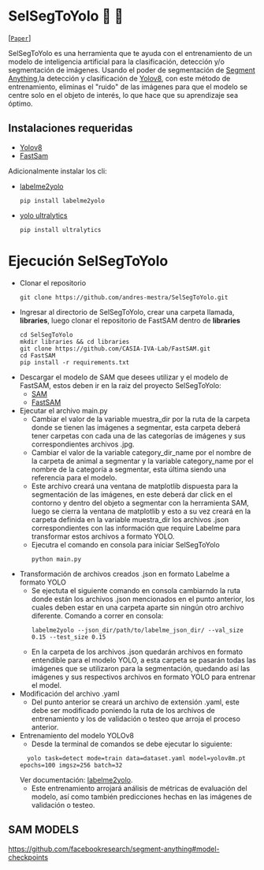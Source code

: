 # SelSegToYolo 🧰 🦾

[[`Paper`](https://github.com/andres-mestra/SelSegToYolo/blob/main/paper/integracion_de_modelos_de_IA_DiveAI.pdf)]

SelSegToYolo es una herramienta que te ayuda con el entrenamiento de un modelo de inteligencia artificial para la clasificación, detección y/o segmentación de imágenes. Usando el poder de segmentación de [Segment Anything](https://segment-anything.com/),la detección y clasificación de [Yolov8](https://yolov8.com/), con este método de entrenamiento, eliminas el "ruido" de las imágenes para que el modelo se centre solo en el objeto de interés, lo que hace que su aprendizaje sea óptimo.

## Instalaciones requeridas

- [Yolov8](https://github.com/ultralytics/ultralytics)
- [FastSam](https://github.com/CASIA-IVA-Lab/FastSAM)

Adicionalmente instalar los cli:

- [labelme2yolo](https://pypi.org/project/labelme2yolo/)
  ```shell
  pip install labelme2yolo
  ```
- [yolo ultralytics](https://github.com/ultralytics/ultralytics)
  ```shell
  pip install ultralytics
  ```

# Ejecución SelSegToYolo

- Clonar el repositorio
  ```shell
  git clone https://github.com/andres-mestra/SelSegToYolo.git
  ```
- Ingresar al directorio de SelSegToYolo, crear una carpeta llamada, **libraries**, luego clonar el repositorio de FastSAM dentro de **libraries**
  ```shell
  cd SelSegToYolo
  mkdir libraries && cd libraries
  git clone https://github.com/CASIA-IVA-Lab/FastSAM.git
  cd FastSAM
  pip install -r requirements.txt
  ```
- Descargar el modelo de SAM que desees utilizar y el modelo de FastSAM, estos deben ir en la raiz del proyecto SelSegToYolo:
  - [SAM](https://github.com/facebookresearch/segment-anything#model-checkpoints)
  - [FastSAM](https://github.com/CASIA-IVA-Lab/FastSAM#model-checkpoints)
- Ejecutar el archivo main.py
   - Cambiar el valor de la variable muestra_dir por la ruta de la carpeta donde se tienen las imágenes a segmentar, esta carpeta deberá tener carpetas con cada una de las categorías de imágenes y sus correspondientes archivos .jpg.
   - Cambiar el valor de la variable category_dir_name por el nombre de la carpeta de animal a segmentar y la variable category_name por el nombre de la categoría a segmentar, esta última siendo una referencia para el modelo.
   - Este archivo creará una ventana de matplotlib dispuesta para la segmentación de las imágenes, en este deberá dar click en el contorno y dentro         del objeto a segmentar con la herramienta SAM, luego se cierra la ventana de matplotlib y esto a su vez creará en la carpeta definida en la            variable muestra_dir los archivos .json correspondientes con las información que require Labelme para transformar estos archivos a formato YOLO.
    - Ejecutra el comando en consola para iniciar SelSegToYolo
      ```shell
      python main.py
      ```
- Transformación de archivos creados .json en formato Labelme a formato YOLO
  - Se ejectuta el siguiente comando en consola cambiarndo la ruta donde están los archivos .json mencionados en el punto anterior, los cuales             deben estar en una carpeta aparte sin ningún otro archivo diferente. Comando a correr en consola:
    ```shell
    labelme2yolo --json_dir/path/to/labelme_json_dir/ --val_size 0.15 --test_size 0.15
    ```
  - En la carpeta de los archivos .json quedarán archivos en formato entendible para el modelo YOLO, a esta carpeta se pasarán todas las imágenes que se utilizaron para la segmentación, quedando así las imágenes y sus respectivos archivos en formato YOLO para entrenar el model.
- Modificación del archivo .yaml
    - Del punto anterior se creará un archivo de extensión .yaml, este debe ser modificado poniendo la ruta de los archivos de entrenamiento y los de validación o testeo que arroja el proceso anterior.
- Entrenamiento del modelo YOLOv8
  - Desde la terminal de comandos se debe ejecutar lo siguiente:
  ```shell
    yolo task=detect mode=train data=dataset.yaml model=yolov8m.pt epochs=100 imgsz=256 batch=32
  ```
    Ver documentación: [labelme2yolo](https://pypi.org/project/labelme2yolo/).
  - Este entrenamiento arrojará análisis de métricas de evaluación del modelo, así como también predicciones hechas en las imágenes de validación o testeo.
## SAM MODELS

https://github.com/facebookresearch/segment-anything#model-checkpoints
